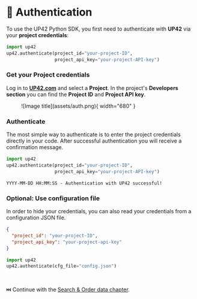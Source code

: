 # :key: Authentication

To use the UP42 Python SDK, you first need to authenticate with **UP42** via your **project credentials**:

```python
import up42
up42.authenticate(project_id="your-project-ID", 
                  project_api_key="your-project-API-key")
```

### Get your Project credentials

Log in to **[UP42.com](https://console.up42.com)** and select a **Project**.
In the project's **Developers section** you can find the **Project ID** and **Project API key**.

<figure markdown>
  ![Image title](assets/auth.png){ width="680" }
</figure>

### Authenticate

The most simple way to authenticate is to enter the project credentials directly in
your code. After successful authentication you will receive a confirmation message.

```python
import up42
up42.authenticate(project_id="your-project-ID", 
                  project_api_key="your-project-API-key")
```

```
YYYY-MM-DD HH:MM:SS - Authentication with UP42 successful!
```

### Optional: Use configuration file

In order to hide your credentials, you can also read your credentials from a configuration JSON file.

 
```json title="Create a config.json file"
{
  "project_id": "your-project-ID",
  "project_api_key": "your-project-api-key"
}
```

```python title="Authentication from config.json file"
import up42
up42.authenticate(cfg_file="config.json")
```


<br>

⏭️ Continue with the [Search & Order data chapter](search_order.md).
